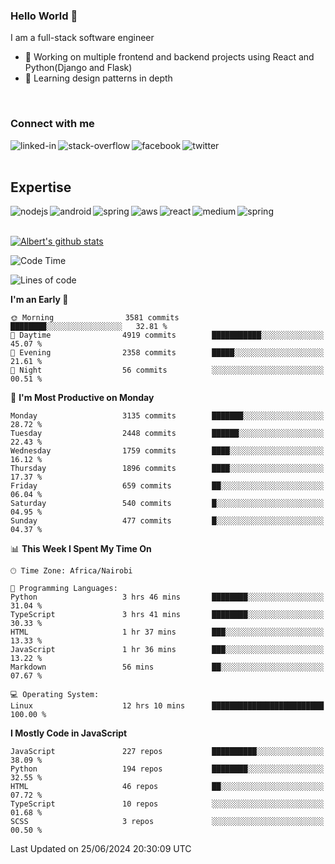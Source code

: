

### Hello World 👋
I am a full-stack software engineer
- 🔭 Working on multiple frontend and backend projects using React and Python(Django and Flask)
- 🌱 Learning design patterns in depth

<br>

### Connect with me

[<img align="left" alt="linked-in" src="https://img.shields.io/badge/linkedin-%230077B5.svg?&style=for-the-badge&logo=linkedin&logoColor=white" />](https://www.linkedin.com/in/albert-byrone/)

<!-- [<img align="left" alt="medium" src="https://img.shields.io/badge/medium-%2312100E.svg?&style=for-the-badge&logo=medium&logoColor=white" />](https://56faisal.medium.com/) -->

[<img align="left" alt="stack-overflow" src="https://img.shields.io/badge/stack%20overflow-FE7A16?logo=stack-overflow&logoColor=white&style=for-the-badge" />](https://stackoverflow.com/users/11916317/albert-byrone)

[<img align="left" alt="facebook" src="https://img.shields.io/badge/facebook-%231877F2.svg?&style=for-the-badge&logo=facebook&logoColor=white" />](https://web.facebook.com/albert.byrone.1/)

[<img align="left" alt="twitter" src="https://img.shields.io/badge/twitter-%231DA1F2.svg?&style=for-the-badge&logo=twitter&logoColor=white" />](https://twitter.com/byrone_albert)

<br>

<br>

## Expertise
<img align="left" alt="nodejs" src="https://img.shields.io/badge/python%20-%2343853D.svg?&style=for-the-badge&logo=node.js&logoColor=white" />
<img align="left" alt="android" src="https://img.shields.io/badge/Flask-3DDC84?logo=android&logoColor=white&style=for-the-badge" />
<img align="left" alt="spring" src="https://img.shields.io/badge/drf%20-%236DB33F.svg?&style=for-the-badge&logo=spring&logoColor=white" />
<img align="left" alt="aws" src="https://img.shields.io/badge/django%20AWS-%23232F3E?logo=amazon-aws&logoColor=white&style=for-the-badge" />
<img align="left" alt="react" src="https://img.shields.io/badge/react%20-%2320232a.svg?&style=for-the-badge&logo=react&logoColor=%2361DAFB" />
<img align="left" alt="medium" src="https://img.shields.io/badge/Angular-%23316192.svg?&style=for-the-badge&logo=postgresql&logoColor=white" />
<img align="left" alt="spring" src="https://img.shields.io/badge/Javascript%20-%236DB33F.svg?&style=for-the-badge&logo=spring&logoColor=white" />
<br>
<br>


[![Albert's github stats](https://github-readme-stats.vercel.app/api?username=Albert-Byrone&count_private=true&show_icons=true&theme=radical&hide_rank=false)](https://github.com/anuraghazra/github-readme-stats)

<!-- [![Top Langs](https://github-readme-stats.vercel.app/api/top-langs/?username=Albert-Byrone&layout=compact)](https://github.com/anuraghazra/github-readme-stats) -->

<!--
**Albert-Byrone/Albert-Byrone** is a ✨ _special_ ✨ repository because its `README.md` (this file) appears on your GitHub profile.

Here are some ideas to get you started:

- 🔭 I’m currently working on ...
- 🌱 I’m currently learning ...
- 👯 I’m looking to collaborate on ...
- 🤔 I’m looking for help with ...
- 💬 Ask me about ...
- 📫 How to reach me: ...
- 😄 Pronouns: ...
- ⚡ Fun fact: ...
-->


<!--START_SECTION:waka-->
![Code Time](http://img.shields.io/badge/Code%20Time-1%2C199%20hrs%2046%20mins-blue)

![Lines of code](https://img.shields.io/badge/From%20Hello%20World%20I%27ve%20Written-65.0%20million%20lines%20of%20code-blue)

**I'm an Early 🐤** 

```text
🌞 Morning                3581 commits        ████████░░░░░░░░░░░░░░░░░   32.81 % 
🌆 Daytime                4919 commits        ███████████░░░░░░░░░░░░░░   45.07 % 
🌃 Evening                2358 commits        █████░░░░░░░░░░░░░░░░░░░░   21.61 % 
🌙 Night                  56 commits          ░░░░░░░░░░░░░░░░░░░░░░░░░   00.51 % 
```
📅 **I'm Most Productive on Monday** 

```text
Monday                   3135 commits        ███████░░░░░░░░░░░░░░░░░░   28.72 % 
Tuesday                  2448 commits        ██████░░░░░░░░░░░░░░░░░░░   22.43 % 
Wednesday                1759 commits        ████░░░░░░░░░░░░░░░░░░░░░   16.12 % 
Thursday                 1896 commits        ████░░░░░░░░░░░░░░░░░░░░░   17.37 % 
Friday                   659 commits         ██░░░░░░░░░░░░░░░░░░░░░░░   06.04 % 
Saturday                 540 commits         █░░░░░░░░░░░░░░░░░░░░░░░░   04.95 % 
Sunday                   477 commits         █░░░░░░░░░░░░░░░░░░░░░░░░   04.37 % 
```


📊 **This Week I Spent My Time On** 

```text
🕑︎ Time Zone: Africa/Nairobi

💬 Programming Languages: 
Python                   3 hrs 46 mins       ████████░░░░░░░░░░░░░░░░░   31.04 % 
TypeScript               3 hrs 41 mins       ████████░░░░░░░░░░░░░░░░░   30.33 % 
HTML                     1 hr 37 mins        ███░░░░░░░░░░░░░░░░░░░░░░   13.33 % 
JavaScript               1 hr 36 mins        ███░░░░░░░░░░░░░░░░░░░░░░   13.22 % 
Markdown                 56 mins             ██░░░░░░░░░░░░░░░░░░░░░░░   07.67 % 

💻 Operating System: 
Linux                    12 hrs 10 mins      █████████████████████████   100.00 % 
```

**I Mostly Code in JavaScript** 

```text
JavaScript               227 repos           ██████████░░░░░░░░░░░░░░░   38.09 % 
Python                   194 repos           ████████░░░░░░░░░░░░░░░░░   32.55 % 
HTML                     46 repos            ██░░░░░░░░░░░░░░░░░░░░░░░   07.72 % 
TypeScript               10 repos            ░░░░░░░░░░░░░░░░░░░░░░░░░   01.68 % 
SCSS                     3 repos             ░░░░░░░░░░░░░░░░░░░░░░░░░   00.50 % 
```




 Last Updated on 25/06/2024 20:30:09 UTC
<!--END_SECTION:waka-->
